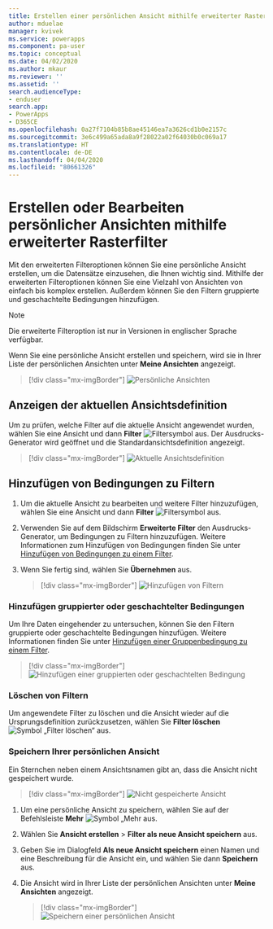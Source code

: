 ```yaml
---
title: Erstellen einer persönlichen Ansicht mithilfe erweiterter Rasterfilter | Microsoft-Dokumentation
author: mduelae
manager: kvivek
ms.service: powerapps
ms.component: pa-user
ms.topic: conceptual
ms.date: 04/02/2020
ms.author: mkaur
ms.reviewer: ''
ms.assetid: ''
search.audienceType:
- enduser
search.app:
- PowerApps
- D365CE
ms.openlocfilehash: 0a27f7104b85b8ae45146ea7a3626cd1b0e2157c
ms.sourcegitcommit: 3e6c499a65ada8a9f28022a02f64030b0c069a17
ms.translationtype: HT
ms.contentlocale: de-DE
ms.lasthandoff: 04/04/2020
ms.locfileid: "80661326"
---
```

# <a name="edit-or-create-personal-views-using-advanced-grid-filters"></a>Erstellen oder Bearbeiten persönlicher Ansichten mithilfe erweiterter Rasterfilter 

Mit den erweiterten Filteroptionen können Sie eine persönliche Ansicht erstellen, um die Datensätze einzusehen, die Ihnen wichtig sind. Mithilfe der erweiterten Filteroptionen können Sie eine Vielzahl von Ansichten von einfach bis komplex erstellen. Außerdem können Sie den Filtern gruppierte und geschachtelte Bedingungen hinzufügen.


> [!NOTE]
> Die erweiterte Filteroption ist nur in Versionen in englischer Sprache verfügbar.

Wenn Sie eine persönliche Ansicht erstellen und speichern, wird sie in Ihrer Liste der persönlichen Ansichten unter **Meine Ansichten** angezeigt.

> [!div class="mx-imgBorder"]
> ![Persönliche Ansichten](media/my_peronsal_view.png "Persönliche Ansichten")


## <a name="see-the-current-view-definition"></a>Anzeigen der aktuellen Ansichtsdefinition

Um zu prüfen, welche Filter auf die aktuelle Ansicht angewendet wurden, wählen Sie eine Ansicht und dann **Filter** ![Filtersymbol](media/commandbar_filter_icon.png "Filtersymbol") aus. Der Ausdrucks-Generator wird geöffnet und die Standardansichtsdefinition angezeigt.

> [!div class="mx-imgBorder"] 
> ![Aktuelle Ansichtsdefinition](media/current_view_def.gif "Diese Abbildung zeigt, wie die Filter für die Ansicht angezeigt werden.")

## <a name="add-conditions-to-filters"></a>Hinzufügen von Bedingungen zu Filtern

1. Um die aktuelle Ansicht zu bearbeiten und weitere Filter hinzuzufügen, wählen Sie eine Ansicht und dann **Filter** ![Filtersymbol](media/commandbar_filter_icon.png "Filtersymbol") aus.
2. Verwenden Sie auf dem Bildschirm **Erweiterte Filter** den Ausdrucks-Generator, um Bedingungen zu Filtern hinzuzufügen. Weitere Informationen zum Hinzufügen von Bedingungen finden Sie unter [Hinzufügen von Bedingungen zu einem Filter](https://docs.microsoft.com/powerapps/maker/model-driven-apps/create-edit-view-filters#add-conditions-to-a-filter).
3. Wenn Sie fertig sind, wählen Sie **Übernehmen** aus. 

   > [!div class="mx-imgBorder"] 
   > ![Hinzufügen von Filtern](media/add_filters.gif "Diese Abbildung zeigt, wie Filter mit dem Ausdrucks-Generator hinzugefügt werden können.")

### <a name="add-grouped-or-nested-conditions"></a>Hinzufügen gruppierter oder geschachtelter Bedingungen

Um Ihre Daten eingehender zu untersuchen, können Sie den Filtern gruppierte oder geschachtelte Bedingungen hinzufügen. Weitere Informationen finden Sie unter [Hinzufügen einer Gruppenbedingung zu einem Filter](https://docs.microsoft.com/powerapps/maker/model-driven-apps/create-edit-view-filters#add-a-group-condition-to-a-filter).

   > [!div class="mx-imgBorder"] 
   > ![Hinzufügen einer gruppierten oder geschachtelten Bedingung](media/group_condition.gif "Diese Abbildung zeigt, wie einem Filter eine gruppierte oder geschachtelte Bedingung hinzugefügt wird.")

### <a name="clear-filters"></a>Löschen von Filtern

Um angewendete Filter zu löschen und die Ansicht wieder auf die Ursprungsdefinition zurückzusetzen, wählen Sie **Filter löschen** ![Symbol „Filter löschen“](media/clear_filter_icon.png "Symbol „Filter löschen“") aus.

### <a name="save-your-personal-view"></a>Speichern Ihrer persönlichen Ansicht

Ein Sternchen neben einem Ansichtsnamen gibt an, dass die Ansicht nicht gespeichert wurde. 

   > [!div class="mx-imgBorder"] 
   > ![Nicht gespeicherte Ansicht](media/unsaved_view.png "Nicht gespeicherte Ansicht")

1. Um eine persönliche Ansicht zu speichern, wählen Sie auf der Befehlsleiste **Mehr** ![Symbol „Mehr](media/commandbar_more_icon.png "Symbol „Mehr“") aus. 
2. Wählen Sie **Ansicht erstellen** > **Filter als neue Ansicht speichern** aus.
3. Geben Sie im Dialogfeld **Als neue Ansicht speichern** einen Namen und eine Beschreibung für die Ansicht ein, und wählen Sie dann **Speichern** aus.
4. Die Ansicht wird in Ihrer Liste der persönlichen Ansichten unter **Meine Ansichten** angezeigt.

   > [!div class="mx-imgBorder"] 
   > ![Speichern einer persönlichen Ansicht](media/save_personal_view.gif "Diese Abbildung zeigt, wie Sie eine persönliche Ansicht speichern können.")


   
